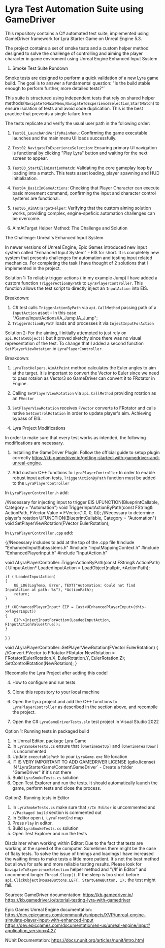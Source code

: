 # Lyra Test Automation Suite using GameDriver


This repository contains a C# automated test suite, implemented using GameDriver framework for Lyra Starter Game on Unreal Engine 5.3.

The project contains a set of smoke tests and a custom helper method designed to solve the challenge of controlling and aiming the player character in game enviroment using  Unreal Engine Enhanced Input System.


1. Smoke Test Suite Rundown

Smoke tests are designed to perform a quick validation of a new Lyra game build. The goal is to answer a fundamental question: "Is the build stable enough to perform further, more detailed tests?"`

This suite is structured using independent tests that rely on shared helper methods(`NavigateToMainMenu`,`NavigateToExperienceSelection`,`StartMatch`) to ensure isolation of tests and avoid code duplication. This is the best practice that prevents a single failure from

The tests replicate and verify the usual user path in the following order:

1. `Test01_LaunchAndVerifyMainMenu`: Confirming the game executable launches and the main menu UI loads successfully.
2. `Test02_NavigateToExperienceSelection`: Ensuring primary UI navigation is functional by clicking "Play Lyra" button and waiting for the next screen to appear.
3. `Test03_StartEliminationMatch`: Validating the core gameplay loop by loading into a match. This tests asset loading, player spawning and HUD initialization.
4. `Test04_BasicInGameActions`: Checking that Player Character can execute basic movement command, confirming the input and character control systems are functional.
5. `Test05_AimAtTargetHelper`: Verifying that the custom aiming solution works, providing complex, engine-speficic automation challenges can be overcome.


2. AimAtTarget Helper Method: The Challenge and Solution


The Challenge: Unreal's Enhanced Input System

In newer versions of Unreal Engine, Epic Games introduced new input system called "Enhanced Input System" - EIS for short. It is completely new system that presents challenges for automation and testing input related mechanics. For completing the task I have thought of 2 solutions that I implemented in the project.

Solution 1:
To reliably trigger actions ( in my example Jump) I have added a custom function `TriggerActionByPath` to `LyraPlayerController`. This function allows the test script to directly inject an `InputAction` into EIS.

Breakdown:
1. C# test calls `TriggerActionByPath` via `api.CallMethod` passing path of a `InputAction` asset - In this case "/Game/Input/Actions/IA_Jump.IA_Jump";
2. `TriggerActionByPath` loads and processes it via `InjectInputForAction`

Solution 2:
For the aiming, I initially attempted to just rely on `api.RotateObject()` but it proved sketchy since there was no visual representation of the test. To change that I added a second function `SetPlayerViewRotation` in `LyraPlayerController`.

Breakdown:
1. `LyraTestHelpers.AimAtPoint` method calculates the Euler angles to aim at the target. It is important to convert the Vector to Euler since we need to pass rotaion as Vector3 so GameDriver can convert it to FRotator in Engine.
2. Calling `SetPlayerViewRotation` via `api.CallMethod` providing rotation as an `FVector`
3. `SetPlayerViewRotation` receives `FVector` converts to FRotator and calls native `SetControlRotation` in order to update player's aim. Achieving bypass of EIS.


3. Lyra Project Modifications

In order to make sure that every test works as intended, the following modifications are necessary.
1. Installing the GameDriver Plugin.
	Follow the official guide to setup plugin correctly https://kb.gamedriver.io/getting-started-with-gamedriver-and-unreal-engine.

2. Add custom C++ functions to `LyraPlayerController`
	In order to  enable robust input action tests, `TriggerActionByPath` function must be added to the `LyraPlayerController`

In `LyraPlayerController.h` add:

//Necessary for injecting input to trigger EIS
UFUNCTION(BlueprintCallable, Category = "Automation")
void TriggerInputActionByPath(const FString\& ActionPath, FVector Value = FVector(1.0, 0, 0));
//Necessary to determine player's rotation
UFUNCTION(BlueprintCallable, Category = "Automation")
void SetPlayerViewRotation(FVector EulerRotation);


In `LyraPlayerController.cpp` add:

{//Necessary includes to add at the top of the .cpp file
#include "EnhancedInputSubsystems.h"
#include "InputMappingContext.h"
#include "EnhancedPlayerInput.h"
#include "InputAction.h"


void ALyraPlayerController::TriggerActionByPath(const FString& ActionPath)
{
	UInputAction* LoadedInputAction = LoadObject<UInputAction>(nullptr, *ActionPath);

	if (!LoadedInputAction)
	{
		UE_LOG(LogTemp, Error, TEXT("Automation: Could not find InputAction at path: %s"), *ActionPath);
		return;
	}

	if (UEnhancedPlayerInput* EIP = Cast<UEnhancedPlayerInput>(this->PlayerInput))
	{
		EIP->InjectInputForAction(LoadedInputAction, FInputActionValue(true));
	}
}
}

void ALyraPlayerController::SetPlayerViewRotation(FVector EulerRotation)
{
	//Convert FVector to FRotator
	FRotator NewRotation = FRotator(EulerRotation.X, EulerRotation.Y, EulerRotation.Z);
	SetControlRotation(NewRotation);
}

!Recompile the Lyra Project after adding this code!
 

4. How to configure and run tests

1. Clone this repository to your local machine
2. Open the Lyra project and add the C++ functions to `LyraPlayerController` as described in the section above, and recompile the project.
3. Open the C# `LyraGameDriverTests.sln` test project in Visual Studio 2022

Option 1: Running tests in packaged build
1. In Unreal Editor, package Lyra Game
2. In `LyraSmokeTests.cs` ensure that `[OneTimeSetUp]` and `[OneTimeTearDown]` is uncommented
3. Update `executablePath` to your `LyraGame.exe` file location.
4. IT IS VERY IMPORTANT TO ADD GAMEDRIVER LICENSE (gdio.license) IN \LyraStarterGame\Content\GameDriver` - Create a folder "GameDriver" if it's not there
5. Build `LyraSmokeTests.cs` solution
6. Open Test Explorer and run the tests. It should automatically launch the game, perform tests and close the process.

Option2: Running tests in Editor
1. In `LyraSmokeTests.cs` make sure that `//In Editor` is uncommented and `//Packaged build` section is commented out
2. In Editor open `L_LyraFrontEnd` map
3. Press `Play` in editor.
4. Build `LyraSmokeTests.cs` solution
5. Open Test Explorer and run the tests

Disclaimer when working within Editor:
Due to the fact that tests are working at the speed of the computer. Sometimes there might be the case of flaky tests. To solve the issue of timings and loadings I have increased the waiting times to make tests a little more patient. It's not the best method but allows for safe and more reliable testing results. Please look for  `NavigateToExperienceSelection` helper method and "//If in Editor" and uncomment longer `Thread.Sleep()`. If the sleep is too short before `api.ClickObject(MouseButtons.LEFT, StartGameButton, 1);` the test might fail.


Sources:
GameDriver documentation:
https://kb.gamedriver.io/
https://kb.gamedriver.io/tutorial-testing-lyra-with-gamedriver

Epic Games Unreal Engine documentation:
https://dev.epicgames.com/community/snippets/XVP/unreal-engine-simulate-player-input-with-enhanced-input
https://dev.epicgames.com/documentation/en-us/unreal-engine/input?application_version=4.27

NUnit Documentation:
https://docs.nunit.org/articles/nunit/intro.html
